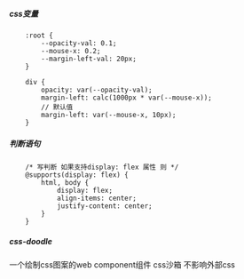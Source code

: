 ##### css变量
```
    :root {
        --opacity-val: 0.1;
        --mouse-x: 0.2;
        --margin-left-val: 20px;
    }

    div {
        opacity: var(--opacity-val);
        margin-left: calc(1000px * var(--mouse-x));
        // 默认值
        margin-left: var(--mouse-x, 10px);  
    }
```

##### 判断语句
```
    /* 写判断 如果支持display: flex 属性 则 */
    @supports(display: flex) {
        html, body {
            display: flex;
            align-items: center;
            justify-content: center;
        }
    } 
```

##### css-doodle
一个绘制css图案的web component组件 css沙箱 不影响外部css